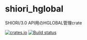 # shiori_hglobal
SHIORI/3.0 API用のHGLOBAL管理crate

[![crates.io](https://img.shields.io/crates/v/shiori_hglobal.svg)](https://crates.io/crates/shiori_hglobal)
[![Build status](https://ci.appveyor.com/api/projects/status/kxj7haptmxqch5cs?svg=true)](https://ci.appveyor.com/project/ekicyou/shiori-hglobal-rs)
